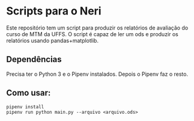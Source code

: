 # Scripts para o Neri

Este repositório tem um script para produzir os relatórios de avaliação do curso de MTM da UFFS.
O script é capaz de ler um ods e produzir os relatórios usando pandas+matplotlib.

## Dependências

Precisa ter o Python 3 e o Pipenv instalados. 
Depois o Pipenv faz o resto.

## Como usar:

```
pipenv install
pipenv run python main.py --arquivo <arquivo.ods>
```